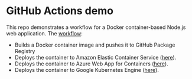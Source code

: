 # GitHub Actions demo

This repo demonstrates a workflow for a Docker container-based Node.js web application.
The [workflow](https://github.com/bbq-beets/demo/blob/master/.github/workflows/build-and-deploy.yml):

* Builds a Docker container image and pushes it to GitHub Package Registry
* Deploys the container to Amazon Elastic Container Service ([here](http://ec2co-ecsel-dvl6nmfzlf2j-673816009.us-east-1.elb.amazonaws.com/)).
* Deploys the container to Azure Web App for Containers ([here](https://actionsdemo.azurewebsites.net/)).
* Deploys the container to Google Kubernetes Engine ([here](http://35.224.70.167/)).
   
  
